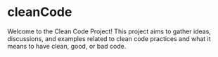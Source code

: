 # cleanCode
Welcome to the Clean Code Project! This project aims to gather ideas, discussions, and examples related to clean code practices and what it means to have clean, good, or bad code.
